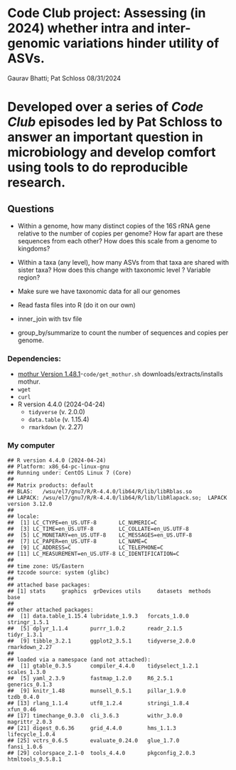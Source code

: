 Code Club project: Assessing (in 2024) whether intra and inter-genomic
variations hinder utility of ASVs.
================
Gaurav Bhatti; Pat Schloss
08/31/2024

# Developed over a series of *Code Club* episodes led by Pat Schloss to answer an important question in microbiology and develop comfort using tools to do reproducible research.

## Questions

- Within a genome, how many distinct copies of the 16S rRNA gene
  relative to the number of copies per genome? How far apart are these
  sequences from each other? How does this scale from a genome to
  kingdoms?

- Within a taxa (any level), how many ASVs from that taxa are shared
  with sister taxa? How does this change with taxonomic level ? Variable
  region?

- Make sure we have taxonomic data for all our genomes

- Read fasta files into R (do it on our own)

- inner_join with tsv file

- group_by/summarize to count the number of sequences and copies per
  genome.

### Dependencies:

- [mothur Version
  1.48.1](https://github.com/mothur/mothur/releases)-`code/get_mothur.sh`
  downloads/extracts/installs mothur.
- `wget`
- `curl`
- R version 4.4.0 (2024-04-24)
  - `tidyverse` (v. 2.0.0)
  - `data.table` (v. 1.15.4)
  - `rmarkdown` (v. 2.27)

### My computer

    ## R version 4.4.0 (2024-04-24)
    ## Platform: x86_64-pc-linux-gnu
    ## Running under: CentOS Linux 7 (Core)
    ## 
    ## Matrix products: default
    ## BLAS:   /wsu/el7/gnu7/R/R-4.4.0/lib64/R/lib/libRblas.so 
    ## LAPACK: /wsu/el7/gnu7/R/R-4.4.0/lib64/R/lib/libRlapack.so;  LAPACK version 3.12.0
    ## 
    ## locale:
    ##  [1] LC_CTYPE=en_US.UTF-8       LC_NUMERIC=C              
    ##  [3] LC_TIME=en_US.UTF-8        LC_COLLATE=en_US.UTF-8    
    ##  [5] LC_MONETARY=en_US.UTF-8    LC_MESSAGES=en_US.UTF-8   
    ##  [7] LC_PAPER=en_US.UTF-8       LC_NAME=C                 
    ##  [9] LC_ADDRESS=C               LC_TELEPHONE=C            
    ## [11] LC_MEASUREMENT=en_US.UTF-8 LC_IDENTIFICATION=C       
    ## 
    ## time zone: US/Eastern
    ## tzcode source: system (glibc)
    ## 
    ## attached base packages:
    ## [1] stats     graphics  grDevices utils     datasets  methods   base     
    ## 
    ## other attached packages:
    ##  [1] data.table_1.15.4 lubridate_1.9.3   forcats_1.0.0     stringr_1.5.1    
    ##  [5] dplyr_1.1.4       purrr_1.0.2       readr_2.1.5       tidyr_1.3.1      
    ##  [9] tibble_3.2.1      ggplot2_3.5.1     tidyverse_2.0.0   rmarkdown_2.27   
    ## 
    ## loaded via a namespace (and not attached):
    ##  [1] gtable_0.3.5      compiler_4.4.0    tidyselect_1.2.1  scales_1.3.0     
    ##  [5] yaml_2.3.9        fastmap_1.2.0     R6_2.5.1          generics_0.1.3   
    ##  [9] knitr_1.48        munsell_0.5.1     pillar_1.9.0      tzdb_0.4.0       
    ## [13] rlang_1.1.4       utf8_1.2.4        stringi_1.8.4     xfun_0.46        
    ## [17] timechange_0.3.0  cli_3.6.3         withr_3.0.0       magrittr_2.0.3   
    ## [21] digest_0.6.36     grid_4.4.0        hms_1.1.3         lifecycle_1.0.4  
    ## [25] vctrs_0.6.5       evaluate_0.24.0   glue_1.7.0        fansi_1.0.6      
    ## [29] colorspace_2.1-0  tools_4.4.0       pkgconfig_2.0.3   htmltools_0.5.8.1
